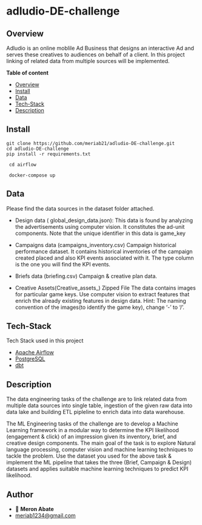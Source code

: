 # adludio-DE-challenge

## Overview

Adludio is an online moblile Ad Business that designs an interactive Ad and serves these creatives to audiences on behalf of a client. In this project linking of related data from multiple sources will be implemented.

**Table of content**

- [Overview](#overview)
- [Install](#install)
- [Data](#data)
- [Tech-Stack](#tech-Stack)
- [Description](#description)



## Install

```
git clone https://github.com/meriab21/adludio-DE-challenge.git
cd adludio-DE-challenge
pip install -r requirements.txt
```
     cd airflow
     
     docker-compose up 

    

## Data

Please find the data sources in the dataset folder attached.
- Design data ( global_design_data.json): 
    This data is found by analyzing the advertisements using computer vision. It constitutes the ad-unit components. Note that the unique identifier in this data is game_key

- Campaigns data (campaigns_inventory.csv) 
    Campaign historical performance dataset. It contains historical inventories of the campaign created placed and also KPI events associated with it. The type column is the one you will find the KPI events. 

- Briefs data (briefing.csv)
    Campaign & creative plan data. 

- Creative Assets(Creative_assets_) Zipped File
    The data contains images for particular game keys. Use computer vision to extract features that enrich the already existing features in design data. Hint: The naming convention of the images(to identify the game key), change ‘-’ to ‘/’.


## Tech-Stack
Tech Stack used in this project

-   [Apache Airflow](https://airflow.apache.org/docs/apache-airflow/stable/)
-   [PostgreSQL](https://dev.PostgreSQL.com/doc/)
-   [dbt](https://docs.getdbt.com/)


## Description

The data engineering tasks of the challenge are to link related data from multiple data sources into single   table, ingestion of the given raw data into data lake and building ETL pipleline to enrich data into data   warehouse.

The ML Engineering tasks of the challenge are to  develop a Machine Learning framework in a modular way to determine the KPI likelihood (engagement & click) of an impression given its inventory, brief, and creative design components. The main goal of the task is to explore Natural language processing, computer vision and machine learning techniques to tackle the problem. Use the dataset you used for the above task & implement the ML pipeline that takes the three (Brief, Campaign & Design) datasets and applies suitable machine learning techniques to predict KPI likelihood.

## Author

- 👤 **Meron Abate**
- meriab1234@gmail.com


